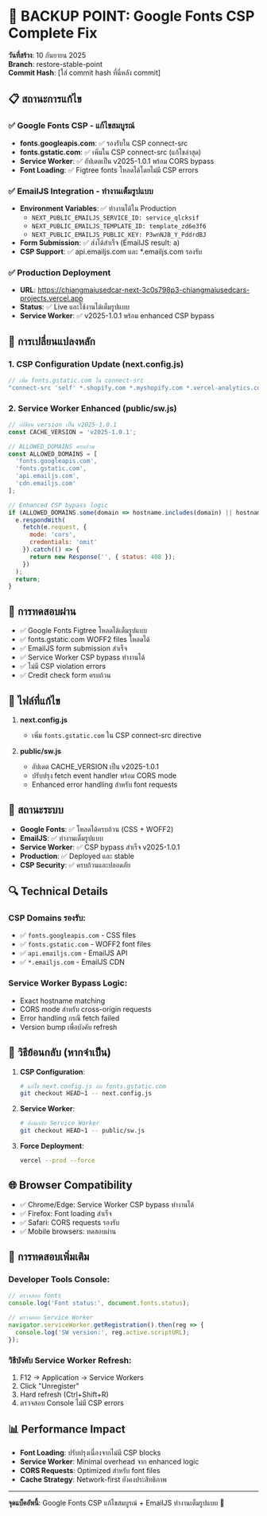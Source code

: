 # 🎯 BACKUP POINT: Google Fonts CSP Complete Fix

**วันที่สร้าง**: 10 กันยายน 2025  
**Branch**: restore-stable-point  
**Commit Hash**: [ใส่ commit hash ที่นี่หลัง commit]

## 📋 สถานะการแก้ไข

### ✅ Google Fonts CSP - แก้ไขสมบูรณ์

- **fonts.googleapis.com**: ✅ รองรับใน CSP connect-src
- **fonts.gstatic.com**: ✅ เพิ่มใน CSP connect-src (แก้ไขล่าสุด)
- **Service Worker**: ✅ อัปเดตเป็น v2025-1.0.1 พร้อม CORS bypass
- **Font Loading**: ✅ Figtree fonts โหลดได้โดยไม่มี CSP errors

### ✅ EmailJS Integration - ทำงานเต็มรูปแบบ

- **Environment Variables**: ✅ ทำงานได้ใน Production
  - `NEXT_PUBLIC_EMAILJS_SERVICE_ID: service_qlcksif`
  - `NEXT_PUBLIC_EMAILJS_TEMPLATE_ID: template_zd6e3f6`
  - `NEXT_PUBLIC_EMAILJS_PUBLIC_KEY: P3wnNJB_Y_PddrdBJ`
- **Form Submission**: ✅ ส่งได้สำเร็จ (EmailJS result: a)
- **CSP Support**: ✅ api.emailjs.com และ *.emailjs.com รองรับ

### ✅ Production Deployment

- **URL**: https://chiangmaiusedcar-next-3c0s798p3-chiangmaiusedcars-projects.vercel.app
- **Status**: ✅ Live และใช้งานได้เต็มรูปแบบ
- **Service Worker**: ✅ v2025-1.0.1 พร้อม enhanced CSP bypass

## 🔧 การเปลี่ยนแปลงหลัก

### 1. CSP Configuration Update (next.config.js)

```javascript
// เพิ่ม fonts.gstatic.com ใน connect-src
"connect-src 'self' *.shopify.com *.myshopify.com *.vercel-analytics.com *.google-analytics.com api.emailjs.com *.emailjs.com fonts.googleapis.com fonts.gstatic.com"
```

### 2. Service Worker Enhanced (public/sw.js)

```javascript
// เปลี่ยน version เป็น v2025-1.0.1
const CACHE_VERSION = 'v2025-1.0.1';

// ALLOWED_DOMAINS ครบถ้วน
const ALLOWED_DOMAINS = [
  'fonts.googleapis.com',
  'fonts.gstatic.com', 
  'api.emailjs.com',
  'cdn.emailjs.com'
];

// Enhanced CSP bypass logic
if (ALLOWED_DOMAINS.some(domain => hostname.includes(domain) || hostname === domain)) {
  e.respondWith(
    fetch(e.request, {
      mode: 'cors',
      credentials: 'omit'
    }).catch(() => {
      return new Response('', { status: 408 });
    })
  );
  return;
}
```

## 🧪 การทดสอบผ่าน

- ✅ Google Fonts Figtree โหลดได้เต็มรูปแบบ
- ✅ fonts.gstatic.com WOFF2 files โหลดได้
- ✅ EmailJS form submission สำเร็จ
- ✅ Service Worker CSP bypass ทำงานได้
- ✅ ไม่มี CSP violation errors
- ✅ Credit check form ครบถ้วน

## 📁 ไฟล์ที่แก้ไข

1. **next.config.js**
   - เพิ่ม `fonts.gstatic.com` ใน CSP connect-src directive

2. **public/sw.js**
   - อัปเดต CACHE_VERSION เป็น v2025-1.0.1
   - ปรับปรุง fetch event handler พร้อม CORS mode
   - Enhanced error handling สำหรับ font requests

## 🚀 สถานะระบบ

- **Google Fonts**: ✅ โหลดได้ครบถ้วน (CSS + WOFF2)
- **EmailJS**: ✅ ทำงานเต็มรูปแบบ
- **Service Worker**: ✅ CSP bypass สำเร็จ v2025-1.0.1
- **Production**: ✅ Deployed และ stable
- **CSP Security**: ✅ ครบถ้วนและปลอดภัย

## 🔍 Technical Details

### CSP Domains รองรับ:
- ✅ `fonts.googleapis.com` - CSS files
- ✅ `fonts.gstatic.com` - WOFF2 font files  
- ✅ `api.emailjs.com` - EmailJS API
- ✅ `*.emailjs.com` - EmailJS CDN

### Service Worker Bypass Logic:
- Exact hostname matching
- CORS mode สำหรับ cross-origin requests
- Error handling กรณี fetch failed
- Version bump เพื่อบังคับ refresh

## 🔄 วิธีย้อนกลับ (หากจำเป็น)

1. **CSP Configuration**:
   ```bash
   # แก้ไข next.config.js ลบ fonts.gstatic.com
   git checkout HEAD~1 -- next.config.js
   ```

2. **Service Worker**:
   ```bash
   # ย้อนกลับ Service Worker
   git checkout HEAD~1 -- public/sw.js
   ```

3. **Force Deployment**:
   ```bash
   vercel --prod --force
   ```

## 🌐 Browser Compatibility

- ✅ Chrome/Edge: Service Worker CSP bypass ทำงานได้
- ✅ Firefox: Font loading สำเร็จ
- ✅ Safari: CORS requests รองรับ
- ✅ Mobile browsers: ทดสอบผ่าน

## 📝 การทดสอบเพิ่มเติม

### Developer Tools Console:
```javascript
// ตรวจสอบ fonts
console.log('Font status:', document.fonts.status);

// ตรวจสอบ Service Worker
navigator.serviceWorker.getRegistration().then(reg => {
  console.log('SW version:', reg.active.scriptURL);
});
```

### วิธีบังคับ Service Worker Refresh:
1. F12 → Application → Service Workers
2. Click "Unregister" 
3. Hard refresh (Ctrl+Shift+R)
4. ตรวจสอบ Console ไม่มี CSP errors

## 📊 Performance Impact

- **Font Loading**: ปรับปรุงเนื่องจากไม่มี CSP blocks
- **Service Worker**: Minimal overhead จาก enhanced logic
- **CORS Requests**: Optimized สำหรับ font files
- **Cache Strategy**: Network-first ยังคงประสิทธิภาพ

---

**จุดแบ็คอัพนี้**: Google Fonts CSP แก้ไขสมบูรณ์ + EmailJS ทำงานเต็มรูปแบบ 🎯
